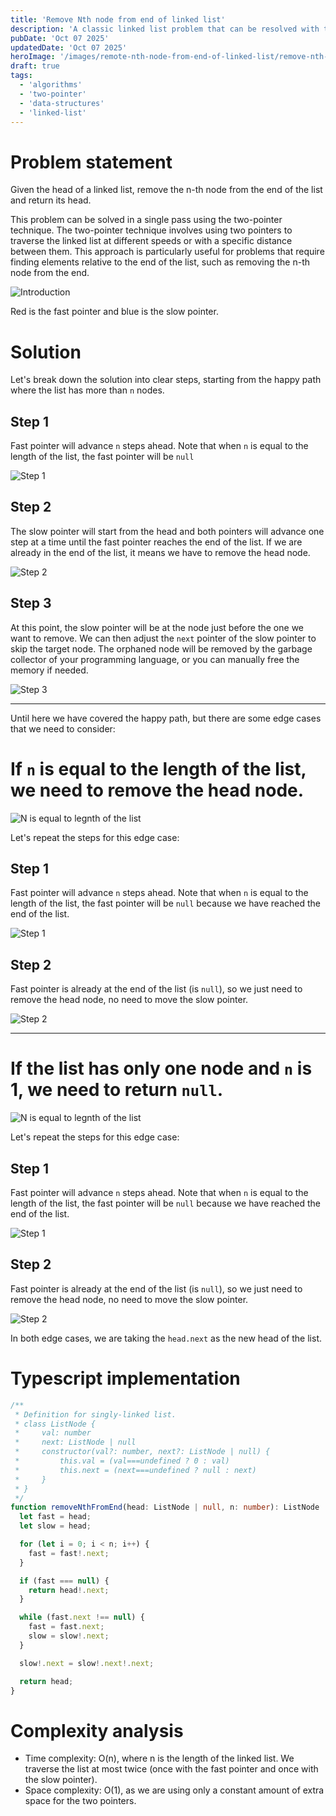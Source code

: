 ```yaml
---
title: 'Remove Nth node from end of linked list'
description: 'A classic linked list problem that can be resolved with the two-pointer technique.'
pubDate: 'Oct 07 2025'
updatedDate: 'Oct 07 2025'
heroImage: '/images/remote-nth-node-from-end-of-linked-list/remove-nth-node-from-end-of-list.jpg'
draft: true
tags:
  - 'algorithms'
  - 'two-pointer'
  - 'data-structures'
  - 'linked-list'
---
```


# Problem statement

Given the head of a linked list, remove the n-th node from the end of the list and return its head.

This problem can be solved in a single pass using the two-pointer technique. The two-pointer technique involves using two pointers to traverse the linked list at different speeds or with a specific distance between them. This approach is particularly useful for problems that require finding elements relative to the end of the list, such as removing the n-th node from the end.

![Introduction](/images/remote-nth-node-from-end-of-linked-list/remove-nth-node-from-end-of-list-introduction.svg 'Introduction - Remove the n-th node from the end of the list')

Red is the fast pointer and blue is the slow pointer.

# Solution

Let's break down the solution into clear steps, starting from the happy path where the list has more than `n` nodes.

## Step 1

Fast pointer will advance `n` steps ahead. Note that when `n` is equal to the length of the list, the fast pointer will be `null`

![Step 1](/images/remote-nth-node-from-end-of-linked-list/remove-nth-node-from-end-of-list-step-1.svg 'Step 1 - Fast pointer advances n steps ahead')

## Step 2

The slow pointer will start from the head and both pointers will advance one step at a time until the fast pointer reaches the end of the list. If we are already in the end of the list, it means we have to remove the head node.

![Step 2](/images/remote-nth-node-from-end-of-linked-list/remove-nth-node-from-end-of-list-step-2.svg 'Step 2 - Slow pointer advances n steps ahead')

## Step 3

At this point, the slow pointer will be at the node just before the one we want to remove. We can then adjust the `next` pointer of the slow pointer to skip the target node. The orphaned node will be removed by the garbage collector of your programming language, or you can manually free the memory if needed.

![Step 3](/images/remote-nth-node-from-end-of-linked-list/remove-nth-node-from-end-of-list-step-3.svg 'Step 3 - Remove the target node')

---

Until here we have covered the happy path, but there are some edge cases that we need to consider:

# If `n` is equal to the length of the list, we need to remove the head node.

![N is equal to legnth of the list](/images/remote-nth-node-from-end-of-linked-list/remove-nth-node-from-end-of-list-edge-case-1.svg 'Edge case')

Let's repeat the steps for this edge case:

## Step 1

Fast pointer will advance `n` steps ahead. Note that when `n` is equal to the length of the list, the fast pointer will be `null` because we have reached the end of the list.

![Step 1](/images/remote-nth-node-from-end-of-linked-list/remove-nth-node-from-end-of-list-edge-case-1-step-1.svg 'Step 1 - Fast pointer advances n steps ahead')

## Step 2

Fast pointer is already at the end of the list (is `null`), so we just need to remove the head node, no need to move the slow pointer.

![Step 2](/images/remote-nth-node-from-end-of-linked-list/remove-nth-node-from-end-of-list-edge-case-1-step-2.svg 'Step 2 - Remove the head node')

---

# If the list has only one node and `n` is 1, we need to return `null`.

![N is equal to legnth of the list](/images/remote-nth-node-from-end-of-linked-list/remove-nth-node-from-end-of-list-edge-case-2.svg 'Edge case')

Let's repeat the steps for this edge case:

## Step 1

Fast pointer will advance `n` steps ahead. Note that when `n` is equal to the length of the list, the fast pointer will be `null` because we have reached the end of the list.

![Step 1](/images/remote-nth-node-from-end-of-linked-list/remove-nth-node-from-end-of-list-edge-case-2-step-1.svg 'Step 1 - Fast pointer advances n steps ahead')

## Step 2

Fast pointer is already at the end of the list (is `null`), so we just need to remove the head node, no need to move the slow pointer.

![Step 2](/images/remote-nth-node-from-end-of-linked-list/remove-nth-node-from-end-of-list-edge-case-2-step-2.svg 'Step 2 - Remove the head node')

In both edge cases, we are taking the `head.next` as the new head of the list.

# Typescript implementation

```typescript
/**
 * Definition for singly-linked list.
 * class ListNode {
 *     val: number
 *     next: ListNode | null
 *     constructor(val?: number, next?: ListNode | null) {
 *         this.val = (val===undefined ? 0 : val)
 *         this.next = (next===undefined ? null : next)
 *     }
 * }
 */
function removeNthFromEnd(head: ListNode | null, n: number): ListNode | null {
  let fast = head;
  let slow = head;

  for (let i = 0; i < n; i++) {
    fast = fast!.next;
  }

  if (fast === null) {
    return head!.next;
  }

  while (fast.next !== null) {
    fast = fast.next;
    slow = slow!.next;
  }

  slow!.next = slow!.next!.next;

  return head;
}
```

# Complexity analysis

- Time complexity: O(n), where n is the length of the linked list. We traverse the list at most twice (once with the fast pointer and once with the slow pointer).
- Space complexity: O(1), as we are using only a constant amount of extra space for the two pointers.
